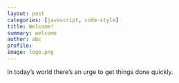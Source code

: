```yaml
---
layout: post
categories: [javascript, code-style]
title: Welcome!
summary: welcome
author: abc
profile:
image: logo.png
---
```


<!-- {% highlight ruby %}
Name
Date
Place 
{% endhighlight %} -->


In today’s world there’s an urge to get things done quickly. 
